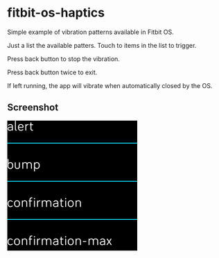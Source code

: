 # fitbit-os-haptics

Simple example of vibration patterns available in Fitbit OS.


Just a list the available patters.
Touch to items in the list to trigger.

Press back button to stop the vibration.

Press back button twice to exit.

If left running, the app will vibrate when automatically closed by the OS.


## Screenshot

![screenshot](screenshot.png?raw=true "App screenshot")
